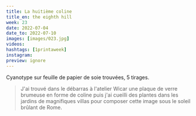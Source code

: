 ```yaml
---
title: La huitième coline
title_en: the eighth hill
week: 23
date: 2022-07-04
date_to: 2022-07-10
images: [images/023.jpg]
videos: 
hashtags: [1printaweek]
instagram: 
preview: ignore
---
```




Cyanotype sur feuille de papier de soie trouvées, 5 tirages.

> J'ai trouvé dans le débarras à l'atelier Wicar une plaque de verre brumeuse en forme de coline puis j'ai cueilli des plantes dans les jardins de magnifiques villas pour composer cette image sous le soleil brûlant de Rome.
